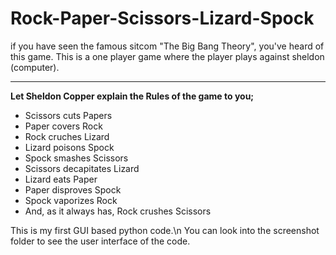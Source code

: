 # Rock-Paper-Scissors-Lizard-Spock
<p>if you have seen the famous sitcom "The Big Bang Theory", you've heard of this game. This is a one player game where the player plays against sheldon (computer).</p>
<hr/>
<b>Let Sheldon Copper explain the Rules of the game to you;</b>
<ul>
  <li>Scissors cuts Papers</li>
  <li>Paper covers Rock</li>
  <li>Rock cruches Lizard</li>
  <li>Lizard poisons Spock</li>
  <li>Spock smashes Scissors</li>
  <li>Scissors decapitates Lizard</li>
  <li>Lizard eats Paper</li>
  <li>Paper disproves Spock</li>
  <li>Spock vaporizes Rock</li>
  <li>And, as it always has, Rock crushes Scissors</li>
</ul>
<p>This is my first GUI based python code.\n
  You can look into the screenshot folder to see the user interface of the code.</p>
